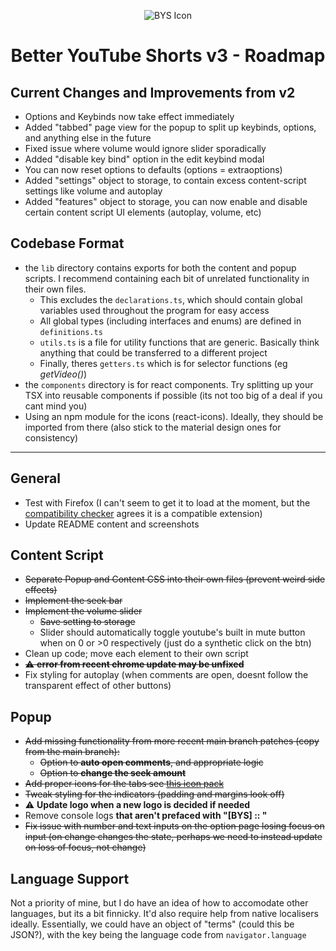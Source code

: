 <div align="center">

![BYS Icon](./src/assets/icons/bys-128.png)

# Better YouTube Shorts v3 - Roadmap

</div>

## Current Changes and Improvements from v2

- Options and Keybinds now take effect immediately
- Added "tabbed" page view for the popup to split up keybinds, options, and anything else in the future
- Fixed issue where volume would ignore slider sporadically
- Added "disable key bind" option in the edit keybind modal
- You can now reset options to defaults (options = extraoptions)
- Added "settings" object to storage, to contain excess content-script settings like volume and autoplay
- Added "features" object to storage, you can now enable and disable certain content script UI elements (autoplay, volume, etc)

## Codebase Format

- the `lib` directory contains exports for both the content and popup scripts. I recommend containing each bit of unrelated functionality in their own files.
  - This excludes the `declarations.ts`, which should contain global variables used throughout the program for easy access
  - All global types (including interfaces and enums) are defined in `definitions.ts`
  - `utils.ts` is a file for utility functions that are generic. Basically think anything that could be transferred to a different project
  - Finally, theres `getters.ts` which is for selector functions (eg _getVideo()_)
- the `components` directory is for react components. Try splitting up your TSX into reusable components if possible (its not too big of a deal if you cant mind you)
- Using an npm module for the icons (react-icons). Ideally, they should be imported from there (also stick to the material design ones for consistency)

---

## General

- Test with Firefox (I can't seem to get it to load at the moment, but the [compatibility checker](https://www.extensiontest.com/) agrees it is a compatible extension)
- Update README content and screenshots

## Content Script

- ~~Separate Popup and Content CSS into their own files (prevent weird side effects)~~
- ~~Implement the seek bar~~
- ~~Implement the volume slider~~
  - ~~Save setting to storage~~
  - Slider should automatically toggle youtube's built in mute button when on 0 or >0 respectively (just do a synthetic click on the btn)
- Clean up code; move each element to their own script
- ~~⚠️ **error from recent chrome update may be unfixed**~~
- Fix styling for autoplay (when comments are open, doesnt follow the transparent effect of other buttons)

## Popup

- ~~Add missing functionality from more recent main branch patches (copy from the main branch):~~
  - ~~Option to **auto open comments**, and appropriate logic~~
  - ~~Option to **change the seek amount**~~
- ~~Add proper icons for the tabs see [this icon pack](https://fonts.google.com/icons)~~
- ~~Tweak styling for the indicators (padding and margins look off)~~
- ⚠️ **Update logo when a new logo is decided if needed**
- Remove console logs **that aren't prefaced with "[BYS] :: "**
- ~~Fix issue with number and text inputs on the option page losing focus on input (on change changes the state, perhaps we need to instead update on loss of focus, not change)~~

## Language Support

Not a priority of mine, but I do have an idea of how to accomodate other languages, but its a bit finnicky.
It'd also require help from native localisers ideally.
Essentially, we could have an object of "terms" (could this be JSON?), with the key being the language code from `navigator.language`
